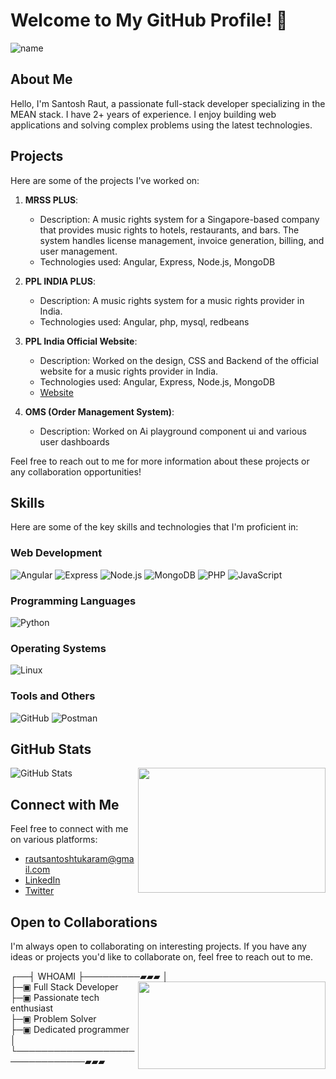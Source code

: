 # Welcome to My GitHub Profile! 👋
![name](https://github.com/raut-santosh/raut-santosh/assets/106371057/be3936df-1653-43e0-92e7-e69c296a630b)

## About Me

Hello, I'm Santosh Raut, a passionate full-stack developer specializing in the MEAN stack. I have 2+ years of experience. I enjoy building web applications and solving complex problems using the latest technologies.

## Projects

Here are some of the projects I've worked on:

1. **MRSS PLUS**:
   - Description: A music rights system for a Singapore-based company that provides music rights to hotels, restaurants, and bars. The system handles license management, invoice generation, billing, and user management.
   - Technologies used: Angular, Express, Node.js, MongoDB

2. **PPL INDIA PLUS**:
   - Description: A music rights system for a music rights provider in India.
   - Technologies used: Angular, php, mysql, redbeans

3. **PPL India Official Website**:
   - Description: Worked on the design, CSS and Backend of the official website for a music rights provider in India.
   - Technologies used: Angular, Express, Node.js, MongoDB
   - [Website](https://dev.pplindia.org/)
  
4. **OMS (Order Management System)**:
   - Description: Worked on Ai playground component ui and various user dashboards


Feel free to reach out to me for more information about these projects or any collaboration opportunities!

## Skills

Here are some of the key skills and technologies that I'm proficient in:

### Web Development
![Angular](https://img.icons8.com/color/48/000000/angularjs.png "Angular") ![Express](https://img.icons8.com/office/48/000000/api-settings.png "Express") ![Node.js](https://img.icons8.com/color/48/000000/nodejs.png "Node.js") ![MongoDB](https://img.icons8.com/color/48/000000/mongodb.png "MongoDB") ![PHP](https://img.icons8.com/officexs/48/000000/php.png "PHP") ![JavaScript](https://img.icons8.com/color/48/000000/javascript.png "JavaScript")

### Programming Languages
![Python](https://img.icons8.com/color/48/000000/python.png "Python")


### Operating Systems
![Linux](https://img.icons8.com/color/48/000000/linux.png "Linux")

### Tools and Others
![GitHub](https://img.icons8.com/material-outlined/48/000000/github.png "GitHub") ![Postman](https://img.icons8.com/color/48/000000/postman.png "Postman")


## GitHub Stats

![GitHub Stats](https://github-readme-stats.vercel.app/api?username=raut-santosh&show_icons=true&theme=radical) <img src="https://github.com/raut-santosh/raut-santosh/assets/106371057/aeb931c8-8258-4e2c-a431-19b1ef0e3b0d" align="right" width="300" height="200">
## Connect with Me

Feel free to connect with me on various platforms:

- rautsantoshtukaram@gmail.com
- [LinkedIn](https://www.linkedin.com/in/raut-santosh/)
- [Twitter](https://twitter.com/rautsantosh2137)


## Open to Collaborations

I'm always open to collaborating on interesting projects. If you have any ideas or projects you'd like to collaborate on, feel free to reach out to me.  

┌──┤ WHOAMI ├─────────▰▰▰<img src="https://github.com/raut-santosh/raut-santosh/assets/106371057/8d00fa69-6dc8-451d-8220-5d198ed37663" align="right" width="300" height="140">
│  
├─▣ Full Stack Developer  
├─▣ Passionate tech enthusiast      
├─▣ Problem Solver    
├─▣ Dedicated programmer    
│  
└───────────────────────────────▰▰▰



